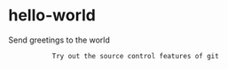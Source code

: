 # hello-world
Send greetings to the world

               Try out the source control features of git
